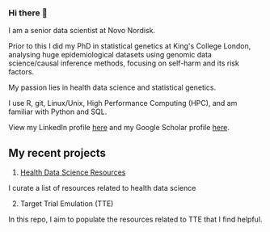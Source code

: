 ### Hi there 👋

I am a senior data scientist at Novo Nordisk.

Prior to this I did my PhD in statistical genetics at King's College London, analysing huge epidemiological datasets using genomic data science/causal inference methods, focusing on self-harm and its risk factors. 

My passion lies in health data science and statistical genetics. 

I use R, git, Linux/Unix, High Performance Computing (HPC), and am familiar with Python and SQL. 

View my LinkedIn profile [here](https://www.linkedin.com/in/kai-xiang-lim-5e345/) and my Google Scholar profile [here](https://scholar.google.com/citations?user=ZZUXuo0AAAAJ&hl=en).


## My recent projects
1. [Health Data Science Resources](https://github.com/kai-lim/Health-data-science-resources) 
 
I curate a list of resources related to health data science

2. Target Trial Emulation (TTE)

In this repo, I aim to populate the resources related to TTE that I find helpful. 
